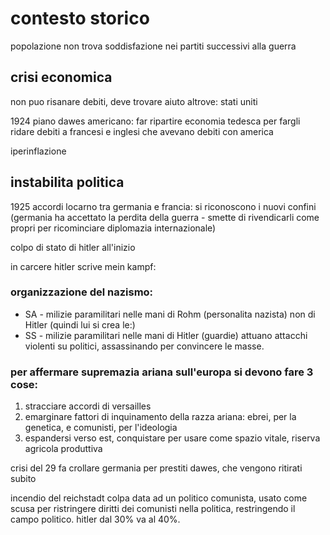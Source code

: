 # contesto storico

popolazione non trova soddisfazione nei partiti successivi alla guerra

## crisi economica

non puo risanare debiti, deve trovare aiuto altrove: stati uniti

1924 piano dawes americano: far ripartire economia tedesca per fargli ridare debiti a francesi e inglesi che avevano debiti con america

iperinflazione

## instabilita politica

1925 accordi locarno tra germania e francia: si riconoscono i nuovi confini (germania ha accettato la perdita della guerra - smette di rivendicarli come propri per ricominciare diplomazia internazionale)

colpo di stato di hitler all'inizio

in carcere hitler scrive mein kampf:

### organizzazione del nazismo:

* SA - milizie paramilitari nelle mani di Rohm (personalita nazista) non di Hitler (quindi lui si crea le:)
* SS - milizie paramilitari nelle mani di Hitler (guardie) attuano attacchi violenti su politici, assassinando per convincere le masse.

### per affermare supremazia ariana sull'europa si devono fare 3 cose:

1. stracciare accordi di versailles
2. emarginare fattori di inquinamento della razza ariana: ebrei, per la genetica, e comunisti, per l'ideologia
3. espandersi verso est, conquistare per usare come spazio vitale, riserva agricola produttiva

crisi del 29 fa crollare germania per prestiti dawes, che vengono ritirati subito

incendio del reichstadt colpa data ad un politico comunista, usato come scusa per ristringere diritti dei comunisti nella politica, restringendo il campo politico. hitler dal 30% va al 40%.
